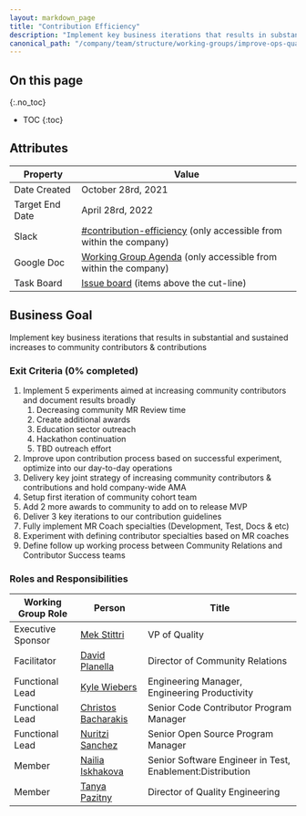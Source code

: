```yaml
---
layout: markdown_page
title: "Contribution Efficiency"
description: "Implement key business iterations that results in substantial and sustained increases to community contributors & contributions"
canonical_path: "/company/team/structure/working-groups/improve-ops-quality/"
---
```


## On this page
{:.no_toc}

- TOC
{:toc}

## Attributes

| Property        | Value           |
|-----------------|-----------------|
| Date Created    | October 28rd, 2021 |
| Target End Date | April 28rd, 2022 |
| Slack           | [#contribution-efficiency](https://gitlab.slack.com/archives/C0223D98HHC) (only accessible from within the company) |
| Google Doc      | [Working Group Agenda](https://docs.google.com/document/d/1AOgqaslnq-WI1ICSZ1NzSnALf1Va4D5qAD191icAoSI/edit#) (only accessible from within the company) |
| Task Board      | [Issue board](https://gitlab.com/groups/gitlab-com/-/boards/3014703?label_name%5B%5D=Contribution%20Efficiency) (items above the cut-line) |

## Business Goal

Implement key business iterations that results in substantial and sustained increases to community contributors & contributions

### Exit Criteria (0% completed)

1. Implement 5 experiments aimed at increasing community contributors and document results broadly
   1. Decreasing community MR Review time
   1. Create additional awards 
   1. Education sector outreach 
   1. Hackathon continuation 
   1. TBD outreach effort
1. Improve upon contribution process based on successful experiment, optimize into our day-to-day operations 
1. Delivery key joint strategy of increasing community contributors & contributions and hold company-wide AMA
1. Setup first iteration of community cohort team 
1. Add 2 more awards to community to add on to release MVP
1. Deliver 3 key iterations to our contribution guidelines 
1. Fully implement MR Coach specialties (Development, Test, Docs & etc)
1. Experiment with defining contributor specialties based on MR coaches 
1. Define follow up working process between Community Relations and Contributor Success teams


### Roles and Responsibilities

| Working Group Role    | Person                                               | Title                            |
|-----------------------|------------------------------------------------------|----------------------------------|
| Executive Sponsor     | [Mek Stittri](https://gitlab.com/meks)               | VP of Quality                    |
| Facilitator           | [David Planella](https://gitlab.com/dplanella)       | Director of Community Relations  |
| Functional Lead       | [Kyle Wiebers](https://gitlab.com/kwiebers)          | Engineering Manager, Engineering Productivity |
| Functional Lead       | [Christos Bacharakis](https://gitlab.com/cbacharakis)| Senior Code Contributor Program Manager |
| Functional Lead       | [Nuritzi Sanchez](https://gitlab.com/nuritzi)        | Senior Open Source Program Manager |
| Member                | [Nailia Iskhakova](https://gitlab.com/niskhakova)    | Senior Software Engineer in Test, Enablement:Distribution |
| Member                | [Tanya Pazitny](https://gitlab.com/tpazitny)         | Director of Quality Engineering |
